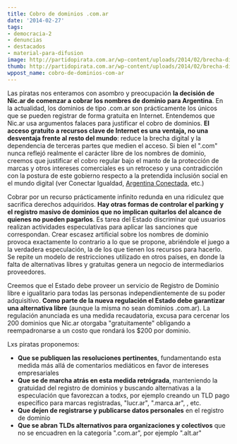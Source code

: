 ```yaml
---
title: Cobro de dominios .com.ar
date: '2014-02-27'
tags:
- democracia-2
- denuncias
- destacados
- material-para-difusion
image: http://partidopirata.com.ar/wp-content/uploads/2014/02/brecha-digital.jpeg
thumb: http://partidopirata.com.ar/wp-content/uploads/2014/02/brecha-digital-150x150.jpeg
wppost_name: cobro-de-dominios-com-ar
---
```


Las piratas nos enteramos con asombro y preocupación <strong>la decisión de Nic.ar de comenzar a cobrar los nombres de dominio para Argentina</strong>. En la actualidad, los dominios de tipo .com.ar son prácticamente los únicos que se pueden registrar de forma gratuita en Internet.
Entendemos que Nic.ar usa argumentos falaces para justificar el cobro de dominios. <strong>El acceso gratuito a recursos clave de Internet es una ventaja, no una desventaja frente al resto del mundo</strong>: reduce la brecha digital y la dependencia de terceras partes que medien el acceso. Si bien el ".com" nunca reflejó realmente el carácter libre de los nombres de dominio, creemos que justificar el cobro regular bajo el manto de la protección de marcas y otros intereses comerciales es un retroceso y una contradicción con la postura de este gobierno respecto a la pretendida inclusión social en el mundo digital (ver Conectar Igualdad, <a title="Argentina Conectada" href="http://www.pagina12.com.ar/diario/economia/2-240482-2014-02-24.html">Argentina Conectada</a>, etc.)

Cobrar por un recurso prácticamente infinito redunda en una ridiculez que sacrifica derechos adquiridos. <strong>Hay otras formas de controlar el parking y el registro masivo de dominios que no implican quitarlos del alcance de quienes no pueden pagarlos</strong>. Es tarea del Estado discriminar qué usuarios realizan actividades especulativas para aplicar las sanciones que correspondan. Crear escasez artificial sobre los nombres de dominio provoca exactamente lo contrario a lo que se propone, abriéndole el juego a la verdadera especulación, la de los que tienen los recursos para hacerlo. Se repite un modelo de restricciones utilizado en otros países, en donde la falta de alternativas libres y gratuitas genera un negocio de intermediarios proveedores.

Creemos que el Estado debe proveer un servicio de Registro de Dominio libre e igualitario para todas las personas independientemente de su poder adquisitivo. <strong>Como parte de la nueva regulación el Estado debe garantizar una alternativa libre</strong> (aunque la misma no sean dominios .com.ar). La regulación anunciada es una medida recaudatoria, excusa para cercenar los 200 dominios que Nic.ar otorgaba "gratuitamente" obligando a reempadronarse a un costo que rondará los $200 por dominio.

Lxs piratas proponemos:
<ul>
	<li><strong>Que se publiquen las resoluciones pertinentes</strong>, fundamentando esta medida más allá de comentarios mediáticos en favor de intereses empresariales</li>
	<li><strong>Que se de marcha atrás en esta medida retrógrada</strong>, manteniendo la gratuidad del registro de dominios y buscando alternativas a la especulación que favorezcan a todxs, por ejemplo creando un TLD pago específico para marcas registradas, "lucr.ar", ".marca.ar", , etc.</li>
	<li><strong>Que dejen de registrarse y publicarse datos personales</strong> en el registro de dominio</li>
	<li><strong>Que se abran TLDs alternativos para organizaciones y colectivos</strong> que no se encuadren en la categoría ".com.ar", por ejemplo ".alt.ar"</li>
</ul>
